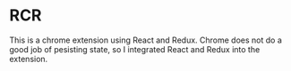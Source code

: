 # RCR

This is a chrome extension using React and Redux. Chrome does not do a good job of pesisting state, so I integrated React and Redux into the extension.
